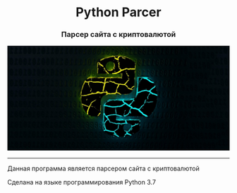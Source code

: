 <h1 align="center">Python Parcer</h1>
<h3 align="center"style>Парсер сайта с криптовалютой</h3>
<p align="center"><img src="Screenshots/source.jpg"></p>

---

Данная программа является парсером сайта с криптовалютой

Сделана на языке программирования Python 3.7
